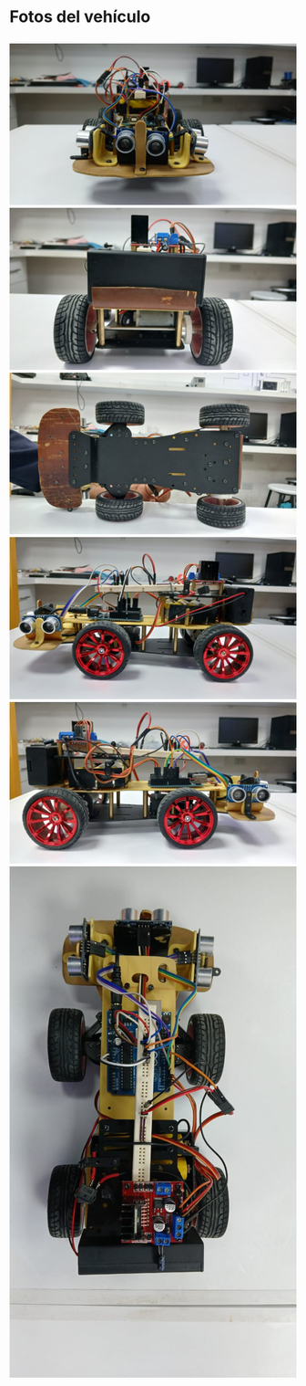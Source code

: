 Fotos del vehículo
====

![Vehicle](front.jpeg)
![Vehicle](back.jpeg)
![Vehicle](bottom.jpeg)
![Vehicle](left.jpeg)
![Vehicle](right.jpeg)
![Vehicle](top.jpeg)
---

